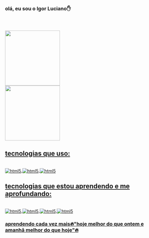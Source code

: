 ### olá, eu sou o Igor Luciano✋

<h1>
 <script>
   alert('O pai tá ON');
 </script>
 </h1>

<div style="display:inline_block"><br>
  <a href="https://github.com/Begalltesh">
  <img height="180em" src="https://github-readme-stats.vercel.app/api?username=Begalltesh&showicons=true&theme=tokyonight&include_all_commits=true&count_private=true"/><br>
  <img height="180px" src="https://github-readme-stats.vercel.app/api/top-langs/?username=Begalltesh&layout=compact&langs_count=7&theme=tokyonight"/><br>
</div>

## tecnologias que uso:

<div style="display:inline_block"><br>
  <img align="center" alt="html5" src="https://img.shields.io/badge/HTML5-E34F26?style=for-the-badge&logo=html5&logoColor=white">
  <img align="center" alt="html5" src="https://img.shields.io/badge/CSS3-1572B6?style=for-the-badge&logo=css3&logoColor=white">
   <img align="center" alt="html5" src="https://img.shields.io/badge/JavaScript-F7DF1E?style=for-the-badge&logo=javascript&logoColor=black">
<div>

## tecnologias que estou aprendendo e me aprofundando:

<div style="display:inline_block"><br>
  <img align="center" alt="html5" src="https://img.shields.io/badge/React-20232A?style=for-the-badge&logo=react&logoColor=61DAFB">
  <img align="center" alt="html5" src="https://img.shields.io/badge/Node.js-43853D?style=for-the-badge&logo=node.js&logoColor=white">
  <img align="center" alt="html5" src="https://img.shields.io/badge/GIT-E44C30?style=for-the-badge&logo=git&logoColor=white">
  <img align="center" alt="html5" src="https://img.shields.io/badge/JavaScript-F7DF1E?style=for-the-badge&logo=javascript&logoColor=black">
<div>

<h3>aprendendo cada vez mais🔥"hoje melhor do que ontem e amanhã melhor do que hoje"🔥<h3>

